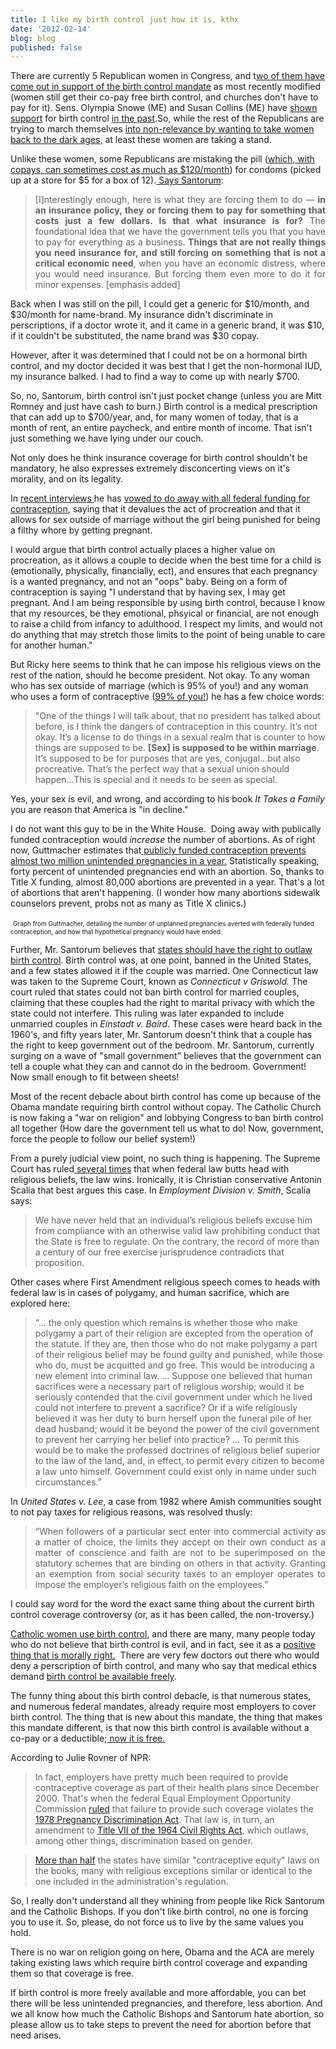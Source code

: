 ```yaml
---
title: I like my birth control just how it is, kthx
date: '2012-02-14'
blog: blog
published: false
---
```



There are currently 5 Republican women in Congress, and t<a href="http://thinkprogress.org/health/2012/02/13/423946/republican-women-senators-breaking-ranks-with-party-come-out-in-favor-of-obama-contraception-rule/" target="_blank">wo of them have come out in support of the birth control mandate</a> as most recently modified (women still get their co-pay free birth control, and churches don't have to pay for it). Sens. Olympia Snowe (ME) and Susan Collins (ME) have <a href="http://lobby.la.psu.edu/013_Contraceptive_Coverage/organizational_statements/Planned_Parenthood/Planned_Parenthood_The_Equity_in_Prescription_Insurance_and_Contraceptive_Coverage_Act.htm" target="_blank">shown support</a> for birth control <a href="http://thinkprogress.org/health/2012/02/08/421512/six-republican-senators-including-snowe-and-collins-co-sponsored-federal-contraception-mandate-in-2001/" target="_blank">in the past</a>.So, while the rest of the Republicans are trying to march themselves <a href="http://tpmdc.talkingpointsmemo.com/2012/02/has-obama-cornered-republicans-on-contraception.php?ref=fpnewsfeed" target="_blank">into non-relevance by wanting to take women back to the dark ages,</a> at least these women are taking a stand.


Unlike these women, some Republicans are mistaking the pill (<a href="http://www.good.is/post/birth-control-costs-more-than-you-think-even-for-the-lucky-ones/?utm_source=facebook&amp;utm_medium=post&amp;utm_campaign=bc" target="_blank">which, with copays, can sometimes cost as much as $120/month</a>) for condoms (picked up at a store for $5 for a box of 12).<a href="http://thinkprogress.org/health/2012/02/10/423018/santorum-birth-control-is-not-something-you-need-insurance-for-because-it-costs-just-a-few-dollars/?mobile=nc" target="_blank"> Says Santorum</a>:
<blockquote class="tr_bq">
<div style="text-align:justify;">[I]nterestingly enough, here is what they are forcing them to do — <b>in an insurance policy, they or forcing them to pay for something that costs just a few dollars. Is that what insurance is for?</b> The foundational idea that we have the government tells you that you have to pay for everything as a business. <b>Things that are not really things you need insurance for, and still forcing on something that is not a critical economic need</b>, when you have an economic distress, where you would need insurance. But forcing them even more to do it for minor expenses. [emphasis added]</div></blockquote>
Back when I was still on the pill, I could get a generic for $10/month, and $30/month for name-brand. My insurance didn't discriminate in perscriptions, if a doctor wrote it, and it came in a generic brand, it was $10, if it couldn't be substituted, the name brand was $30 copay.

However, after it was determined that I could not be on a hormonal birth control, and my doctor decided it was best that I get the non-hormonal IUD, my insurance balked. I had to find a way to come up with nearly $700.

So, no, Santorum, birth control isn't just pocket change (unless you are Mitt Romney and just have cash to burn.) Birth control is a medical prescription that can add up to $700/year, and, for many women of today, that is a month of rent, an entire paycheck, and entire month of income. That isn't just something we have lying under our couch.

Not only does he think insurance coverage for birth control shouldn't be mandatory, he also expresses extremely disconcerting views on it's morality, and on its legality.

In <a href="http://thinkprogress.org/health/2011/10/19/348007/rick-santorum-pledges-to-defund-contraception-its-not-okay-its-a-license-to-do-things/" target="_blank">recent interviews </a>he has <a href="http://www.youtube.com/watch?v=KN7WfIZh690&amp;feature=youtube_gdata" target="_blank">vowed to do away with all federal funding for contraception</a>, saying that it devalues the act of procreation and that it allows for sex outside of marriage without the girl being punished for being a filthy whore by getting pregnant.

I would argue that birth control actually places a higher value on procreation, as it allows a couple to decide when the best time for a child is (emotionally, physically, financially, ect), and ensures that each pregnancy is a wanted pregnancy, and not an "oops" baby. Being on a form of contraception is saying "I understand that by having sex, I may get pregnant. And I am being responsible by using birth control, because I know that my resources, be they emotional, phsyical or financial, are not enough to raise a child from infancy to adulthood. I respect my limits, and would not do anything that may stretch those limits to the point of being unable to care for another human."

But Ricky here seems to think that he can impose his religious views on the rest of the nation, should he become president. Not okay. To any woman who has sex outside of marriage (which is 95% of you!) and any woman who uses a form of contraceptive (<a href="http://www.guttmacher.org/pubs/fb_contr_use.html" target="_blank">99% of you!</a>) he has a few choice words:
<blockquote class="tr_bq">"One of the things I will talk about, that no president has talked about before, is I think the dangers of contraception in this country. It’s not okay. It’s a license to do things in a sexual realm that is counter to how things are supposed to be. <b>[Sex] is supposed to be within marriage</b>. It’s supposed to be for purposes that are yes, conjugal…but also procreative. That’s the perfect way that a sexual union should happen…This is special and it needs to be seen as special.</blockquote>
Yes, your sex is evil, and wrong, and according to his book <i>It Takes a Family </i>you are reason that America is "in decline."

I do not want this guy to be in the White House.  Doing away with publically funded contraception would <i>increase</i> the number of abortions. As of right now, Guttmacher estimates that<a href="http://www.guttmacher.org/pubs/fb_contraceptive_serv.html" target="_blank"> publicly funded contraception prevents almost two million unintended pregnancies in a year.</a> Statistically speaking, forty percent of unintended pregnancies end with an abortion. So, thanks to Title X funding, almost 80,000 abortions are prevented in a year. That's a lot of abortions that aren't happening. (I wonder how many abortions sidewalk counselors prevent, probs not as many as Title X clinics.)

<img />
<span style="font-size:x-small;">Graph from Guttmacher, detailing the number of unplanned pregnancies averted with federally funded contraception, and how that hypothetical pregnancy would have ended.</span>

Further, Mr. Santorum believes that <a href="http://thinkprogress.org/health/2012/01/03/396516/santorum-states-should-have-the-right-to-outlaw-birth-control/" target="_blank">states should have the right to outlaw birth control</a>. Birth control was, at one point, banned in the United States, and a few states allowed it if the couple was married. One Connecticut law was taken to the Supreme Court, known as <i>Connecticut v Griswold. </i>The court ruled that states could not ban birth control for married couples, claiming that these couples had the right to marital privacy with which the state could not interfere. This ruling was later expanded to include unmarried couples in <i>Einstadt v. Baird</i>. These cases were heard back in the 1960's, and fifty years later, Mr. Santorum doesn't think that a couple has the right to keep government out of the bedroom. Mr. Santorum, currently surging on a wave of "small government" believes that the government can tell a couple what they can and cannot do in the bedroom. Government! Now small enough to fit between sheets!

Most of the recent debacle about birth control has come up because of the Obama mandate requiring birth control without copay. The Catholic Church is now faking a "war on religion" and lobbying Congress to ban birth control all together (How dare the government tell us what to do! Now, government, force the people to follow our belief system!)

From a purely judicial view point, no such thing is happening. The Supreme Court has ruled<a href="http://blogs.ajc.com/jay-bookman-blog/2012/02/10/arguing-for-obama-justice-antonin-scalia/" target="_blank"> several times</a> that when federal law butts head with religious beliefs, the law wins. Ironically, it is Christian conservative Antonin Scalia that best argues this case. In <i>Employment Division v. Smith</i>, Scalia says:
<blockquote class="tr_bq">We have never held that an individual’s religious beliefs excuse him from compliance with an otherwise valid law prohibiting conduct that the State is free to regulate. On the contrary, the record of more than a century of our free exercise jurisprudence contradicts that proposition.</blockquote>
Other cases where First Amendment religious speech comes to heads with federal law is in cases of polygamy, and human sacrifice, which are explored here:
<blockquote>“… the only question which remains is whether those who make polygamy a part of their religion are excepted from the operation of the statute. If they are, then those who do not make polygamy a part of their religious belief may be found guilty and punished, while those who do, must be acquitted and go free. This would be introducing a new element into criminal law. … Suppose one believed that human sacrifices were a necessary part of religious worship; would it be seriously contended that the civil government under which he lived could not interfere to prevent a sacrifice? Or if a wife religiously believed it was her duty to burn herself upon the funeral pile of her dead husband; would it be beyond the power of the civil government to prevent her carrying her belief into practice?
… To permit this would be to make the professed doctrines of religious belief superior to the law of the land, and, in effect, to permit every citizen to become a law unto himself. Government could exist only in name under such circumstances.”</blockquote>
In <i>United States v. Lee</i>, a case from 1982 where Amish communities sought to not pay taxes for religious reasons, was resolved thusly:
<div style="text-align:justify;">
<blockquote class="tr_bq">“When followers of a particular sect enter into commercial activity as a matter of choice, the limits they accept on their own conduct as a matter of conscience and faith are not to be superimposed on the statutory schemes that are binding on others in that activity. Granting an exemption from social security taxes to an employer operates to impose the employer’s religious faith on the employees.”</blockquote>
</div>
I could say word for the word the exact same thing about the current birth control coverage controversy (or, as it has been called, the non-troversy.)

<a href="http://www.rhrealitycheck.org/article/2012/02/13/why-i-skipped-mass-today-practicing-catholic-objects-to-bishops-arguments-over-bi" target="_blank">Catholic women use birth control</a>, and there are many, many people today who do not believe that birth control is evil, and in fact, see it as a <a href="http://www.huffingtonpost.com/carol-howard-merritt/jesus-and-contraception_b_1271928.html?ref=tw" target="_blank">positive thing that is morally right.</a>  There are very few doctors out there who would deny a perscription of birth control, and many who say that medical ethics demand <a href="http://prch.org/insurance-coverage-birth-control-and-women-employed-religious-institutions" target="_blank">birth control be available freely</a>.

</div>
The funny thing about this birth control debacle, is that numerous states, and numerous federal mandates, already require most employers to cover birth control. The thing that is new about this mandate, the thing that makes this mandate different, is that now this birth control is available without a co-pay or a deductible;<a href="http://www.npr.org/blogs/health/2012/02/10/146662285/rules-requiring-contraceptive-coverage-have-been-in-force-for-years" target="_blank"> now it is free.</a>

According to Julie Rovner of NPR:
<blockquote class="tr_bq">In fact, employers have pretty much been required to provide contraceptive coverage as part of their health plans since December 2000. That's when the federal Equal Employment Opportunity Commission <a href="http://www.eeoc.gov/policy/docs/decision-contraception.html">ruled</a> that failure to provide such coverage violates the <a href="http://www.enotes.com/pregnancy-discrimination-act-1978-reference/pregnancy-discrimination-act-1978">1978 Pregnancy Discrimination Act</a>. That law is, in turn, an amendment to <a href="http://www.eeoc.gov/laws/statutes/titlevii.cfm">Title VII of the 1964 Civil Rights Act</a>, which outlaws, among other things, discrimination based on gender.</blockquote>
<blockquote class="tr_bq"><a href="http://www.ncsl.org/issues-research/health/insurance-coverage-for-contraception-state-laws.aspx">More than half</a> the states have similar "contraceptive equity" laws on the books, many with religious exceptions similar or identical to the one included in the administration's regulation.</blockquote>
So, I really don't understand all they whining from people like Rick Santorum and the Catholic Bishops. If you don't like birth control, no one is forcing you to use it. So, please, do not force us to live by the same values you hold.

There is no war on religion going on here, Obama and the ACA are merely taking existing laws which require birth control coverage and expanding them so that coverage is free.

If birth control is more freely available and more affordable, you can bet there will be less unintended pregnancies, and therefore, less abortion. And we all know how much the Catholic Bishops and Santorum hate abortion, so please allow us to take steps to prevent the need for abortion before that need arises.
